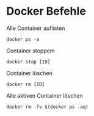 # Docker Befehle

Alle Container auflisten

    docker ps -a

Container stoppem

    docker stop [ID]

Container löschen

    docker rm [ID]

Alle aktiven Container löschen

    docker rm -fv $(docker ps -aq)
